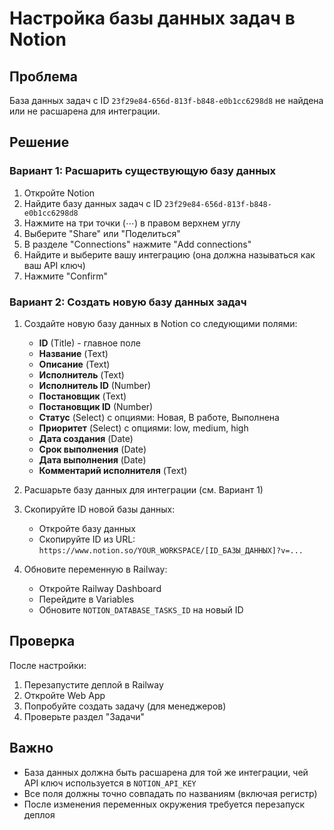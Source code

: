 # Настройка базы данных задач в Notion

## Проблема
База данных задач с ID `23f29e84-656d-813f-b848-e0b1cc6298d8` не найдена или не расшарена для интеграции.

## Решение

### Вариант 1: Расшарить существующую базу данных

1. Откройте Notion
2. Найдите базу данных задач с ID `23f29e84-656d-813f-b848-e0b1cc6298d8`
3. Нажмите на три точки (⋯) в правом верхнем углу
4. Выберите "Share" или "Поделиться"
5. В разделе "Connections" нажмите "Add connections"
6. Найдите и выберите вашу интеграцию (она должна называться как ваш API ключ)
7. Нажмите "Confirm"

### Вариант 2: Создать новую базу данных задач

1. Создайте новую базу данных в Notion со следующими полями:
   - **ID** (Title) - главное поле
   - **Название** (Text)
   - **Описание** (Text)
   - **Исполнитель** (Text)
   - **Исполнитель ID** (Number)
   - **Постановщик** (Text)
   - **Постановщик ID** (Number)
   - **Статус** (Select) с опциями: Новая, В работе, Выполнена
   - **Приоритет** (Select) с опциями: low, medium, high
   - **Дата создания** (Date)
   - **Срок выполнения** (Date)
   - **Дата выполнения** (Date)
   - **Комментарий исполнителя** (Text)

2. Расшарьте базу данных для интеграции (см. Вариант 1)

3. Скопируйте ID новой базы данных:
   - Откройте базу данных
   - Скопируйте ID из URL: `https://www.notion.so/YOUR_WORKSPACE/[ID_БАЗЫ_ДАННЫХ]?v=...`

4. Обновите переменную в Railway:
   - Откройте Railway Dashboard
   - Перейдите в Variables
   - Обновите `NOTION_DATABASE_TASKS_ID` на новый ID

## Проверка

После настройки:
1. Перезапустите деплой в Railway
2. Откройте Web App
3. Попробуйте создать задачу (для менеджеров)
4. Проверьте раздел "Задачи"

## Важно

- База данных должна быть расшарена для той же интеграции, чей API ключ используется в `NOTION_API_KEY`
- Все поля должны точно совпадать по названиям (включая регистр)
- После изменения переменных окружения требуется перезапуск деплоя